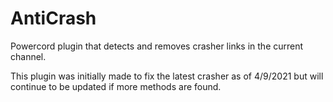 # AntiCrash
 Powercord plugin that detects and removes crasher links in the current channel.
 
 This plugin was initially made to fix the latest crasher as of 4/9/2021 but will continue to be updated if more methods are found.

